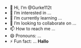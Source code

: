 - 👋 Hi, I’m @Gurke112t
- 👀 I’m interested in ...
- 🌱 I’m currently learning ...
- 💞️ I’m looking to collaborate on ...
- 📫 How to reach me ...
- 😄 Pronouns: ...
- ⚡ Fun fact: ...
<b> Hallo </b>
<!---
Gurke112t/Gurke112t is a ✨ special ✨ repository because its `README.md` (this file) appears on your GitHub profile.
You can click the Preview link to take a look at your changes.
--->
